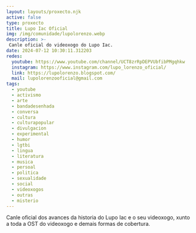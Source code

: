 ```yaml
---
layout: layouts/proxecto.njk
active: false
type: proxecto
title: Lupo Iac Oficial
img: /img/comunidade/lupolorenzo.webp
description: >-
 Canle oficial do videoxogo do Lupo Iac.
date: 2024-07-12 10:30:11.312203
redes:
  youtube: https://www.youtube.com/channel/UCT8zrRpDEPVUbfibPMgqhkw
  instagram: https://www.instagram.com/lupo_lorenzo_oficial/
  link: https://lupolorenzo.blogspot.com/
  mail: lupolorenzooficial@gmail.com
tags:
  - youtube
  - activismo
  - arte
  - bandadesenhada
  - conversa
  - cultura
  - culturapopular
  - divulgacion
  - experimental
  - humor
  - lgtbi
  - lingua
  - literatura
  - musica
  - persoal
  - politica
  - sexualidade
  - social
  - videoxogos
  - outras
  - misterio
---
```


Canle oficial dos avances da historia do Lupo Iac e o seu videoxogo, xunto a toda a OST do videoxogo e demais formas de cobertura.
